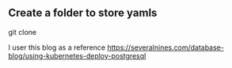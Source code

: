 ## Create a folder to store yamls
git clone 


I user this blog as a reference https://severalnines.com/database-blog/using-kubernetes-deploy-postgresql
